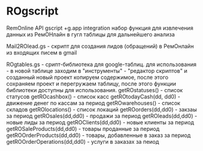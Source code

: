 # ROgscript
RemOnline API gscript +g.app integration
набор функция для извлечения данных из РемОНлайн в гугл таблицы для дальнейшего анализа

Mail2ROlead.gs - скрипт для создания лидов (обращений) в РемОнлайн из входящих писем в gmail

ROgtables.gs - срипт-библиотека для google-таблиц. для использования - в новой таблице заходим в "инструменты" - "редактор скриптов" и созданный новый проект
копируем содержимое, после этого сохраняем проект и перегружаем таблицу, после этого функции библиотеки доступны для использования.
  getROstatuses() - список статусов
  getROcashbox() - список касс
  getROtodayCash(dd, dd0) - движение денег по кассам за период
  getROwarehouses() - список складов
  getROlocations() - список локаций
  getROorders(dd,dd0) - закзаы за период
  getROsales(dd,dd0) - продажи за период
  getROleads(dd,dd0) - новые лиды за период
  getROClients(dd,dd0) - новые клиенты за период
  getROSaleProducts(dd,dd0) - товары проданные за период
  getROOrderProducts(dd,dd0) - товары, добавленные в заказ за период
  getROOrderOperations(dd,dd0) - услуги в заказах за пеиод
  
